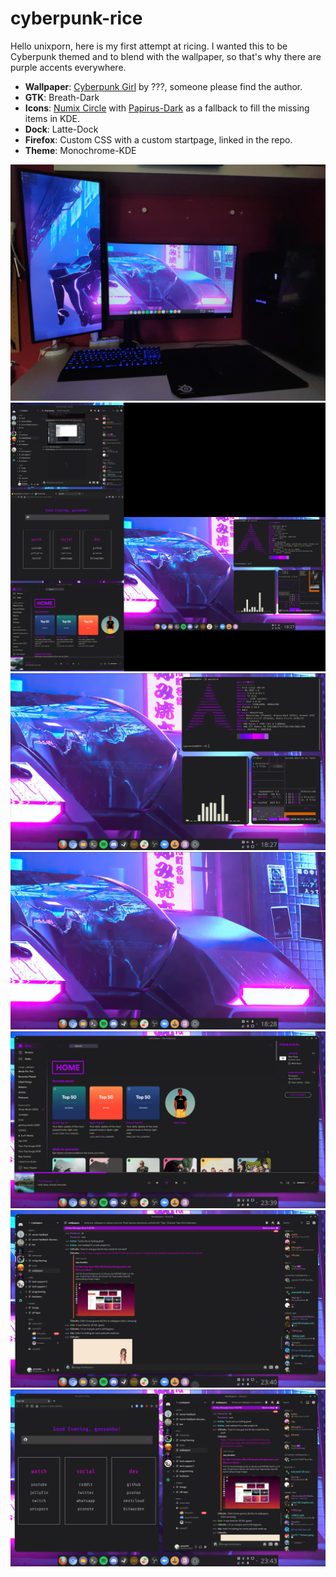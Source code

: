# cyberpunk-rice

Hello unixporn, here is my first attempt at ricing. I wanted this to be Cyberpunk themed and to blend with the wallpaper, so that's why there are purple accents everywhere.

+ **Wallpaper**: [Cyberpunk Girl](https://github.com/gonsanbo/cyberpunk-rice/blob/master/wallpaper/1075902.jpg) by ???, someone please find the author.
+ **GTK**: Breath-Dark
+ **Icons**: [Numix Circle](https://github.com/numixproject/numix-icon-theme-circle) with [Papirus-Dark](https://github.com/PapirusDevelopmentTeam/papirus-icon-theme) as a fallback to fill the missing items in KDE.
+ **Dock**: Latte-Dock
+ **Firefox**: Custom CSS with a custom startpage, linked in the repo.
+ **Theme**: Monochrome-KDE


<img src="https://github.com/gonsanbo/cyberpunk-rice/blob/master/screenshots/IMG_20200913_182636.jpg">
<img src="https://github.com/gonsanbo/cyberpunk-rice/blob/master/screenshots/Screenshot_20200913_182711.png">
<img src="https://github.com/gonsanbo/cyberpunk-rice/blob/master/screenshots/Screenshot_20200913_182740.png">
<img src="https://github.com/gonsanbo/cyberpunk-rice/blob/master/screenshots/Screenshot_20200913_182842.png">
<img src="https://github.com/gonsanbo/cyberpunk-rice/blob/master/screenshots/Screenshot_20200913_233915.png">
<img src="https://github.com/gonsanbo/cyberpunk-rice/blob/master/screenshots/Screenshot_20200913_234017.png">
<img src="https://github.com/gonsanbo/cyberpunk-rice/blob/master/screenshots/Screenshot_20200913_234339.png">
